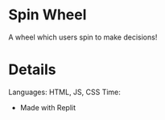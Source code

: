 # Spin Wheel

A wheel which users spin to make decisions!

# Details
Languages: HTML, JS, CSS
Time:
- Made with Replit
